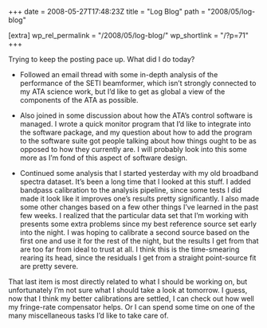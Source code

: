 +++
date = 2008-05-27T17:48:23Z
title = "Log Blog"
path = "2008/05/log-blog"

[extra]
wp_rel_permalink = "/2008/05/log-blog/"
wp_shortlink = "/?p=71"
+++

Trying to keep the posting pace up. What did I do today?

- Followed an email thread with some in-depth analysis of the performance of
  the SETI beamformer, which isn’t strongly connected to my ATA science work,
  but I’d like to get as global a view of the components of the ATA as
  possible.

- Also joined in some discussion about how the ATA’s control software is
  managed. I wrote a quick monitor program that I’d like to integrate into the
  software package, and my question about how to add the program to the
  software suite got people talking about how things ought to be as opposed to
  how they currently are. I will probably look into this some more as I’m fond
  of this aspect of software design.
- Continued some analysis that I started yesterday with my old broadband
  spectra dataset. It’s been a long time that I looked at this stuff. I added
  bandpass calibration to the analysis pipeline, since some tests I did made
  it look like it improves one’s results pretty significantly. I also made
  some other changes based on a few other things I’ve learned in the past few
  weeks. I realized that the particular data set that I’m working with
  presents some extra problems since my best reference source set early into
  the night. I was hoping to calibrate a second source based on the first one
  and use it for the rest of the night, but the results I get from that are
  too far from ideal to trust at all. I think this is the time-smearing
  rearing its head, since the residuals I get from a straight point-source fit
  are pretty severe.

That last item is most directly related to what I should be working on, but
unfortunately I’m not sure what I should take a look at tomorrow. I guess, now
that I think my better calibrations are settled, I can check out how well my
fringe-rate compensator helps. Or I can spend some time on one of the many
miscellaneous tasks I’d like to take care of.
